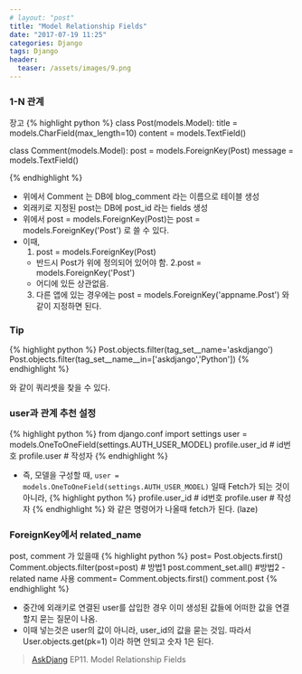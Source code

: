 ```yaml
---
# layout: "post"
title: "Model Relationship Fields"
date: "2017-07-19 11:25"
categories: Django
tags: Django
header:
  teaser: /assets/images/9.png
---
```


### 1-N 관계
장고
{% highlight python %}
class Post(models.Model):
  title = models.CharField(max_length=10)
  content = models.TextField()

class Comment(models.Model):
  post = models.ForeignKey(Post)
  message = models.TextField()

{% endhighlight %}


- 위에서 Comment 는 DB에 blog_comment 라는 이름으로 테이블 생성
- 외래키로 지정된 post는 DB에 post_id 라는 fields 생성
- 위에서  post = models.ForeignKey(Post)는
post = models.ForeignKey('Post') 로 쓸 수 있다.
- 이때,
  1. post = models.ForeignKey(Post)
  - 반드시 Post가 위에 정의되어 있어야 함.
  2.post = models.ForeignKey('Post')
  - 어디에 있든 상관없음.
  3. 다른 앱에 있는 경우에는
post = models.ForeignKey('appname.Post')
와 같이 지정하면 된다.

### Tip
{% highlight python %}
Post.objects.filter(tag_set__name='askdjango')
Post.objects.filter(tag_set__name__in=['askdjango','Python'])
{% endhighlight %}

와 같이 쿼리셋을 찾을 수 있다.

### user과 관계 추천 설정
{% highlight python %}
from django.conf import settings
user = models.OneToOneField(settings.AUTH_USER_MODEL)
profile.user_id  # id번호
profile.user # 작성자
{% endhighlight %}

- 즉, 모델을 구성할 때,
```user = models.OneToOneField(settings.AUTH_USER_MODEL)```
일때 Fetch가 되는 것이 아니라,
{% highlight python %}
profile.user_id  # id번호
profile.user # 작성자
{% endhighlight %}
와 같은 명령어가 나올때 fetch가 된다. (laze)

### ForeignKey에서 related_name
post, comment 가 있을때
{% highlight python %}
post= Post.objects.first()
Comment.objects.filter(post=post) # 방법1
post.comment_set.all() #방법2 -related name 사용
comment= Comment.objects.first()
comment.post
{% endhighlight %}

- 중간에 외래키로 연결된 user를 삽입한 경우 이미 생성된 값들에
어떠한 값을 연결할지 묻는 질문이 나옴.
- 이때 넣는것은 user의 값이 아니라, user_id의 값을 묻는 것임.
따라서 User.objects.get(pk=1) 이라 하면 안되고
숫자 1은 된다.


> [AskDjang](https://nomade.kr) EP11. Model Relationship Fields
